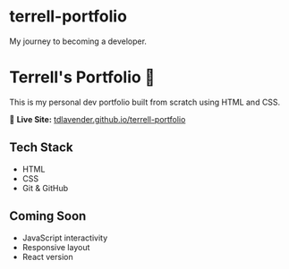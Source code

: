 # terrell-portfolio
My journey to becoming a developer.
# Terrell's Portfolio 🚀

This is my personal dev portfolio built from scratch using HTML and CSS.

🔗 **Live Site:** [tdlavender.github.io/terrell-portfolio](https://tdlavender.github.io/terrell-portfolio/)

## Tech Stack
- HTML
- CSS
- Git & GitHub

## Coming Soon
- JavaScript interactivity
- Responsive layout
- React version

